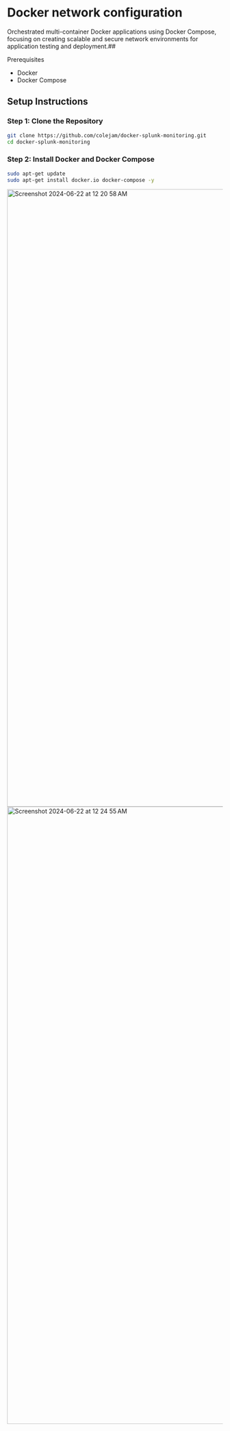 # Docker network configuration

Orchestrated multi-container Docker applications using Docker Compose, focusing on creating scalable and secure network environments for application testing and deployment.## 

Prerequisites

- Docker
- Docker Compose

## Setup Instructions

### Step 1: Clone the Repository

```sh
git clone https://github.com/colejam/docker-splunk-monitoring.git
cd docker-splunk-monitoring
```

### Step 2: Install Docker and Docker Compose

```sh
sudo apt-get update 
sudo apt-get install docker.io docker-compose -y
```


<img width="1440" alt="Screenshot 2024-06-22 at 12 20 58 AM" src="https://github.com/colejam/docker-splunk-monitoring/assets/163930716/63deb6bb-c627-4b77-adf0-5b0026356258">


<img width="1440" alt="Screenshot 2024-06-22 at 12 24 55 AM" src="https://github.com/colejam/docker-splunk-monitoring/assets/163930716/9c3e4a0d-2625-465a-9817-92526ac74f5a">
